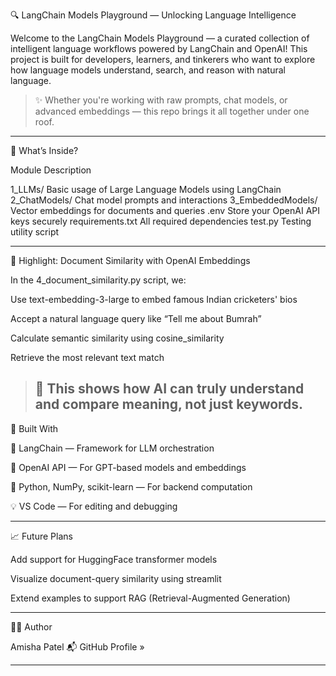 🔍 LangChain Models Playground — Unlocking Language Intelligence

Welcome to the LangChain Models Playground — a curated collection of intelligent language workflows powered by LangChain and OpenAI! This project is built for developers, learners, and tinkerers who want to explore how language models understand, search, and reason with natural language.

> ✨ Whether you're working with raw prompts, chat models, or advanced embeddings — this repo brings it all together under one roof.




---

🚀 What’s Inside?

Module	Description

1_LLMs/	Basic usage of Large Language Models using LangChain
2_ChatModels/	Chat model prompts and interactions
3_EmbeddedModels/	Vector embeddings for documents and queries
.env	Store your OpenAI API keys securely
requirements.txt	All required dependencies
test.py	Testing utility script



---

🧠 Highlight: Document Similarity with OpenAI Embeddings

In the 4_document_similarity.py script, we:

Use text-embedding-3-large to embed famous Indian cricketers' bios

Accept a natural language query like “Tell me about Bumrah”

Calculate semantic similarity using cosine_similarity

Retrieve the most relevant text match


> 🧪 This shows how AI can truly understand and compare meaning, not just keywords.
> ---

📌 Built With

🦜 LangChain — Framework for LLM orchestration

🤖 OpenAI API — For GPT-based models and embeddings

🐍 Python, NumPy, scikit-learn — For backend computation

💡 VS Code — For editing and debugging



---

📈 Future Plans

Add support for HuggingFace transformer models

Visualize document-query similarity using streamlit

Extend examples to support RAG (Retrieval-Augmented Generation)






---

🧑‍💻 Author

Amisha Patel
📬 GitHub Profile »


---

